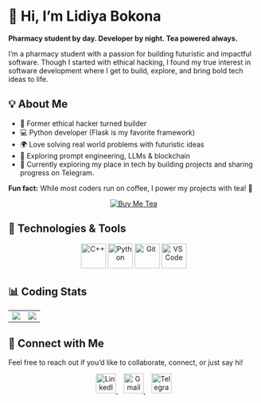 # 👋 Hi, I’m **Lidiya Bokona**  
**Pharmacy student by day. Developer by night. Tea powered always.**

I’m a pharmacy student with a passion for building futuristic and impactful software. Though I started with ethical hacking, I found my true interest in software development where I get to build, explore, and bring bold tech ideas to life.

## 💡 About Me
- 🔐 Former ethical hacker turned builder
- 💻 Python developer (Flask is my favorite framework)
- 🌍 Love solving real world problems with futuristic ideas
- 🧠 Exploring prompt engineering, LLMs & blockchain
- 🔭 Currently exploring my place in tech by building projects and sharing progress on Telegram.

**Fun fact:** While most coders run on coffee, I power my projects with tea! 🍵

<div align="center">

[![Buy Me Tea](https://img.shields.io/badge/☕_Buy_Me_Tea-9370DB?style=for-the-badge&logo=buymeacoffee&logoColor=white&labelColor=000000)](https://ye-buna.com/lidiya813?ref=ye_buna)

</div>

## 💼 Technologies & Tools
<p align="center">
  <img src="https://cdn.jsdelivr.net/gh/devicons/devicon/icons/cplusplus/cplusplus-original.svg" width="50" height="50" alt="C++"/>
  <img src="https://cdn.jsdelivr.net/gh/devicons/devicon/icons/python/python-original.svg" width="50" height="50" alt="Python"/>
  <img src="https://cdn.jsdelivr.net/gh/devicons/devicon/icons/git/git-original.svg" width="50" height="50" alt="Git"/>
  <img src="https://cdn.jsdelivr.net/gh/devicons/devicon/icons/vscode/vscode-original.svg" width="50" height="50" alt="VS Code"/>
</p>

## 📊 Coding Stats
<div align="center">

<table>
  <tr>
    <td>
      <img src="https://github-readme-stats.vercel.app/api?username=Lidiya-Bokona&show_icons=true&theme=midnight-purple&hide_border=true" />
    </td>
    <td>
      <img src="https://github-readme-stats.vercel.app/api/top-langs/?username=Lidiya-Bokona&layout=compact&theme=midnight-purple&hide_border=true" />
    </td>
  </tr>
</table>

</div>

## 💜 Connect with Me

Feel free to reach out if you’d like to collaborate, connect, or just say hi! 
<p align="center">
  <a href="https://et.linkedin.com/in/lidiya-bokona-68621831b" target="_blank">
    <img src="https://cdn.jsdelivr.net/gh/devicons/devicon/icons/linkedin/linkedin-original.svg" width="40" height="40" alt="LinkedIn"/>
  </a>
  &nbsp;&nbsp;
  <a href="mailto:mystery.written@gmail.com)">
    <img src="https://cdn-icons-png.flaticon.com/512/281/281769.png" width="40" height="40" alt="Gmail"/>
   </a>
  &nbsp;&nbsp;
  <a href="https://t.me/tech_world_o1" target="_blank">
    <img src="https://upload.wikimedia.org/wikipedia/commons/8/82/Telegram_logo.svg" width="40" height="40" alt="Telegram"/>
  </a>
</p>
